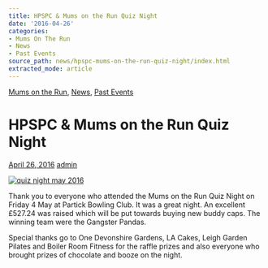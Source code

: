 ```yaml
---
title: HPSPC & Mums on the Run Quiz Night
date: '2016-04-26'
categories:
- Mums On The Run
- News
- Past Events
source_path: news/hpspc-mums-on-the-run-quiz-night/index.html
extracted_mode: article
---
```

[Mums on the Run](category/mums-on-the-run/), [News](category/news/), [Past Events](category/past-events/)

# HPSPC & Mums on the Run Quiz Night

[April 26, 2016](news/hpspc-mums-on-the-run-quiz-night/) [admin](author/admin/)

[![quiz night may 2016](/assets/images/2016/04/unnamed.jpg)](/assets/images/2016/04/unnamed.jpg)

Thank you to everyone who attended the Mums on the Run Quiz Night on Friday 4 May at Partick Bowling Club. It was a great night. An excellent £527.24 was raised which will be put towards buying new buddy caps. The winning team were the Gangster Pandas.

Special thanks go to One Devonshire Gardens, LA Cakes, Leigh Garden Pilates and Boiler Room Fitness for the raffle prizes and also everyone who brought prizes of chocolate and booze on the night.
